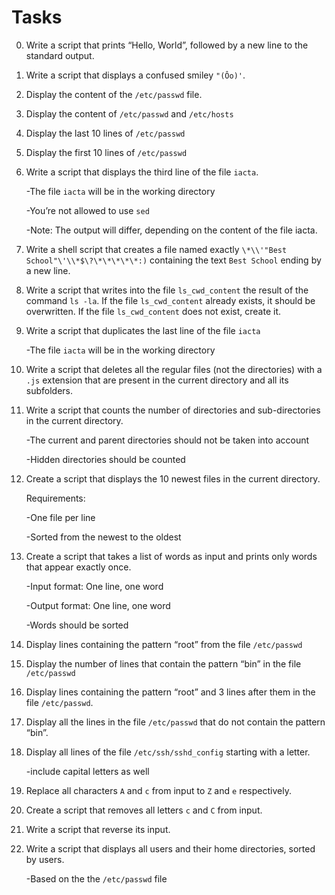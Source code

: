 # Tasks

0. Write a script that prints “Hello, World”, followed by a new line to the standard output.

1. Write a script that displays a confused smiley `"(Ôo)'`.

2. Display the content of the `/etc/passwd` file.

3. Display the content of `/etc/passwd` and `/etc/hosts`

4. Display the last 10 lines of `/etc/passwd`

5. Display the first 10 lines of `/etc/passwd`

6. Write a script that displays the third line of the file `iacta`.

   	 -The file `iacta` will be in the working directory

	 -You’re not allowed to use `sed`

	 -Note: The output will differ, depending on the content of the file iacta.


7. Write a shell script that creates a file named exactly `\*\\'"Best School"\'\\*$\?\*\*\*\*\*:)` containing the text `Best School` ending by a new line. 

8. Write a script that writes into the file `ls_cwd_content` the result of the command `ls -la`. If the file `ls_cwd_content` already exists, it should be overwritten. If the file `ls_cwd_content` does not exist, create it.

9. Write a script that duplicates the last line of the file `iacta`

   	 -The file `iacta` will be in the working directory

10. Write a script that deletes all the regular files (not the directories) with a `.js` extension that are present in the current directory and all its subfolders.

11. Write a script that counts the number of directories and sub-directories in the current directory.

    -The current and parent directories should not be taken into account

    -Hidden directories should be counted

12. Create a script that displays the 10 newest files in the current directory.

     Requirements:

    -One file per line

    -Sorted from the newest to the oldest

13. Create a script that takes a list of words as input and prints only words that appear exactly once.

    -Input format: One line, one word

    -Output format: One line, one word

    -Words should be sorted

14. Display lines containing the pattern “root” from the file `/etc/passwd`

15. Display the number of lines that contain the pattern “bin” in the file `/etc/passwd`

16. Display lines containing the pattern “root” and 3 lines after them in the file `/etc/passwd`.

17. Display all the lines in the file `/etc/passwd` that do not contain the pattern “bin”.

18. Display all lines of the file `/etc/ssh/sshd_config` starting with a letter.

    -include capital letters as well

19. Replace all characters `A` and `c` from input to `Z` and `e` respectively.

20. Create a script that removes all letters `c` and `C` from input.

21. Write a script that reverse its input.

22. Write a script that displays all users and their home directories, sorted by users.

    -Based on the the `/etc/passwd` file

